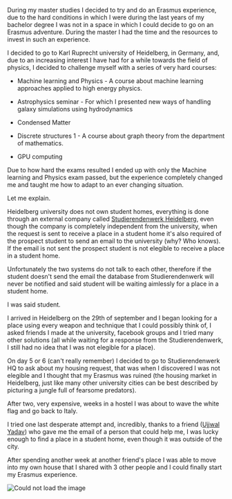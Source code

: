 During my master studies I decided to try and do an Erasmus experience, due to the hard conditions in which I were during the last years of my bachelor degree I was not in a space in which I could decide to go on an Erasmus adventure. During the master I had the time and the resources to invest in such an experience.

I decided to go to Karl Ruprecht university of Heidelberg, in Germany, and, due to an increasing interest I have had for a while towards the field of physics, I decided to challenge myself with a series of very hard courses:

- Machine learning and Physics - A course about machine learning approaches applied to high energy physics.

- Astrophysics seminar - For which I presented new ways of handling galaxy simulations using
  hydrodynamics

- Condensed Matter

- Discrete structures 1 - A course about graph theory from the department of mathematics.

- GPU computing

Due to how hard the exams resulted I ended up with only the Machine learning and Physics exam passed, but the experience completely changed me and taught me how to adapt to an ever changing situation.

Let me explain.

Heidelberg university does not own student homes, everything is done through an external company called <a href="https://www.stw.uni-heidelberg.de/de/home">Studierendenwerk Heidelberg</a>, even though the company is completely independent from the university, when the request is sent to receive a place in a student home it's also required of the prospect student to send an email to the university (why? Who knows). If the email is not sent the prospect student is not elegible to receive a place in a student home.

Unfortunately the two systems do not talk to each other, therefore if the student doesn't send the email the database from Studierendenwerk will never be notified and said student will be waiting aimlessly for a place in a student home.

I was said student.

I arrived in Heidelberg on the 29th of september and I began looking for a place using every weapon and technique that I could possibly think of, I asked friends I made at the university, facebook groups and I tried many other solutions (all while waiting for a response from the Studierendenwerk, I still had no idea that I was not elegible for a place).

On day 5 or 6 (can't really remember) I decided to go to Studierendenwerk HQ to ask about my housing
request, that was when I discovered I was not elegible and I thought that my Erasmus was ruined (the
housing market in Heidelberg, just like many other university cities can be best described by
picturing a jungle full of fearsome predators).

After two, very expensive, weeks in a hostel I was about to wave the white flag and go back to Italy.

I tried one last desperate attempt and, incredibly, thanks to a friend (<a href="https://www.linkedin.com/in/ujjwal--yadav/">Ujjwal Yadav</a>) who gave me the email of a person that could help me, I was lucky enough to find a place in a student home, even though it was outside of the city.

After spending another week at another friend's place I was able to move into my own house that I shared with 3 other people and I could finally start my Erasmus experience.

<img src="../assets/group.jpg" alt="Could not load the image">
